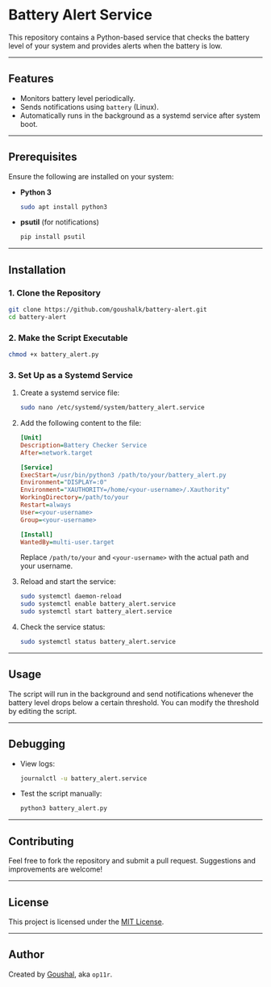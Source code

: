 # Battery Alert Service

This repository contains a Python-based service that checks the battery level of your system and provides alerts when the battery is low.

---

## Features
- Monitors battery level periodically.
- Sends notifications using `battery` (Linux).
- Automatically runs in the background as a systemd service after system boot.

---

## Prerequisites

Ensure the following are installed on your system:

- **Python 3**
  ```bash
  sudo apt install python3
  ```
- **psutil** (for notifications)
  ```bash
  pip install psutil
  ```

---

## Installation

### 1. Clone the Repository
```bash
git clone https://github.com/goushalk/battery-alert.git
cd battery-alert
```

### 2. Make the Script Executable
```bash
chmod +x battery_alert.py
```

### 3. Set Up as a Systemd Service

1. Create a systemd service file:
   ```bash
   sudo nano /etc/systemd/system/battery_alert.service
   ```
2. Add the following content to the file:
   ```ini
   [Unit]
   Description=Battery Checker Service
   After=network.target

   [Service]
   ExecStart=/usr/bin/python3 /path/to/your/battery_alert.py
   Environment="DISPLAY=:0"
   Environment="XAUTHORITY=/home/<your-username>/.Xauthority"
   WorkingDirectory=/path/to/your
   Restart=always
   User=<your-username>
   Group=<your-username>

   [Install]
   WantedBy=multi-user.target
   ```
   Replace `/path/to/your` and `<your-username>` with the actual path and your username.

3. Reload and start the service:
   ```bash
   sudo systemctl daemon-reload
   sudo systemctl enable battery_alert.service
   sudo systemctl start battery_alert.service
   ```

4. Check the service status:
   ```bash
   sudo systemctl status battery_alert.service
   ```

---

## Usage
The script will run in the background and send notifications whenever the battery level drops below a certain threshold. You can modify the threshold by editing the script.

---

## Debugging
- View logs:
  ```bash
  journalctl -u battery_alert.service
  ```
- Test the script manually:
  ```bash
  python3 battery_alert.py
  ```

---

## Contributing
Feel free to fork the repository and submit a pull request. Suggestions and improvements are welcome!

---

## License
This project is licensed under the [MIT License](LICENSE).

---

## Author
Created by [Goushal](https://github.com/goushalk), aka `op11r`.

